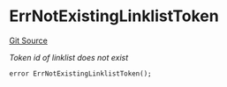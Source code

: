 # ErrNotExistingLinklistToken
[Git Source](https://github.com/Crossbell-Box/Crossbell-Contracts/blob/7fb0a111be44c9c39adc514360ef463c6a04b62a/contracts/libraries/Error.sol)

*Token id of linklist does not exist*


```solidity
error ErrNotExistingLinklistToken();
```

